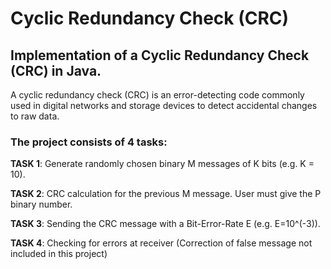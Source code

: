# Cyclic Redundancy Check (CRC)
## Implementation of a Cyclic Redundancy Check (CRC) in Java.

A cyclic redundancy check (CRC) is an error-detecting code commonly used in digital networks and storage devices to detect accidental changes to raw data.

### The project consists of 4 tasks:

**TASK 1**: Generate randomly chosen binary M messages of K bits (e.g. K = 10).

**TASK 2**: CRC calculation for the previous M message. User must give the P binary number.

**TASK 3**: Sending the CRC message with a Bit-Error-Rate E (e.g. E=10^(-3)).

**TASK 4**: Checking for errors at receiver (Correction of false message not included in this project)
